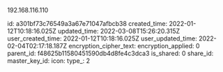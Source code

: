 192.168.116.110

id: a301bf73c76549a3a67e71047afbcb38
created_time: 2022-01-12T10:18:16.025Z
updated_time: 2022-03-08T15:26:20.315Z
user_created_time: 2022-01-12T10:18:16.025Z
user_updated_time: 2022-02-04T02:17:18.187Z
encryption_cipher_text: 
encryption_applied: 0
parent_id: f48625b11580451590db4d8fe4c3dca3
is_shared: 0
share_id: 
master_key_id: 
icon: 
type_: 2